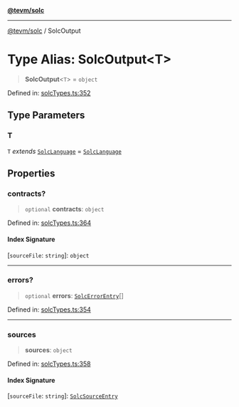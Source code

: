 [**@tevm/solc**](../README.md)

***

[@tevm/solc](../globals.md) / SolcOutput

# Type Alias: SolcOutput\<T\>

> **SolcOutput**\<`T`\> = `object`

Defined in: [solcTypes.ts:352](https://github.com/evmts/compiler/blob/main/packages/solc/src/solcTypes.ts#L352)

## Type Parameters

### T

`T` *extends* [`SolcLanguage`](SolcLanguage.md) = [`SolcLanguage`](SolcLanguage.md)

## Properties

### contracts?

> `optional` **contracts**: `object`

Defined in: [solcTypes.ts:364](https://github.com/evmts/compiler/blob/main/packages/solc/src/solcTypes.ts#L364)

#### Index Signature

\[`sourceFile`: `string`\]: `object`

***

### errors?

> `optional` **errors**: [`SolcErrorEntry`](SolcErrorEntry.md)[]

Defined in: [solcTypes.ts:354](https://github.com/evmts/compiler/blob/main/packages/solc/src/solcTypes.ts#L354)

***

### sources

> **sources**: `object`

Defined in: [solcTypes.ts:358](https://github.com/evmts/compiler/blob/main/packages/solc/src/solcTypes.ts#L358)

#### Index Signature

\[`sourceFile`: `string`\]: [`SolcSourceEntry`](SolcSourceEntry.md)
